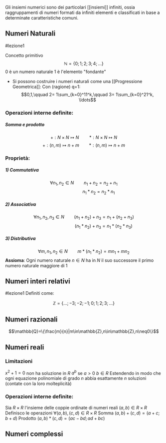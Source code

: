 Gli insiemi numerici sono dei particolari [[insiemi]] infiniti, ossia raggruppamenti di numeri formati da infiniti elementi e classificati in base a determinate caratteristiche comuni.


## Numeri Naturali
#lezione1 

Concetto primitivo
$$\mathbb{N}=\{0;1;2;3;4;\ldots\}$$
0 è un numero naturale
1 è l'elemento "fondante"

+ Si possono costruire i numeri naturali come una [[Progressione Geometrica]]:
Con (ragione) q=1: $$0,1,\qquad 2= 1\sum_{k=0}^11^k,\qquad 3= 1\sum_{k=0}^21^k, \ldots$$
### Operazioni interne definite:

##### Somma e prodotto
$$+:N \times N\longmapsto N \quad \quad*:N\times N\longmapsto N$$$$+:(n,m)\longmapsto n+m \qquad*:(n,m)\longmapsto n+m $$
### Proprietà:
##### 1) Commutativa
$$\forall n_1,n_2 \in N \qquad n_1+n_2=n_2+n_1$$$$\qquad \qquad \qquad n_1*n_2=n_2*n_1$$
##### 2) Associativa
$$\forall n_1,n_2,n_3 \in N \qquad (n_1+n_2)+n_3=n_1+(n_2+n_3)$$
$$\qquad \qquad \qquad \qquad (n_1*n_2)+n_3=n_1*(n_2*n_3)$$
##### 3) Distributiva
$$\forall m,n_1,n_2 \in N \qquad m*(n_1*n_2)=mn_1+mn_2$$
**Assioma**: Ogni numero naturale $n\in N$ ha in $N$ il suo successore
il primo numero naturale maggiore di 1


## Numeri interi relativi
#lezione1 
Definiti come:

$$\mathbb{Z}=\{\ldots;-3;-2;-1;0;1;2;3;\ldots\}$$

## Numeri razionali
$$\mathbb{Q}=\{\frac{m}{n}|m\in\mathbb{Z},n\in\mathbb{Z},n\neq0\}$$
## Numeri reali
### Limitazioni
$x^2+1=0$ non ha soluzione in $R$ 
$a^b$ se $a>0 \ b \in R$
Estendendo  in modo che ogni equazione polinomiale di grado $n$ abbia esattamente $n$ soluzioni (contate con la loro molteplicità)
### Operazioni interne definite:
Sia $R\times R$ l'insieme delle coppie ordinate di numeri reali $(a,b)\in R\times R$
Definisco le operazioni $\forall (a,b),(c,d)\in R\times R$ 
Somma $(a,b)+(c,d)= (a+c;b+d)$ 
Prodotto $(a,b)*(c,d)=(ac-bd ; ad+bc)$
## Numeri complessi
